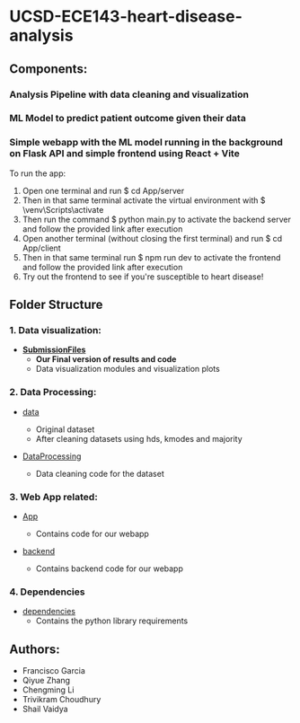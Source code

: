 # UCSD-ECE143-heart-disease-analysis
## Components:
### Analysis Pipeline with data cleaning and visualization
### ML Model to predict patient outcome given their data
### Simple webapp with the ML model running in the background on Flask API and simple frontend using React + Vite

To run the app:
1) Open one terminal and run $ cd App/server
2) Then in that same terminal activate the virtual environment with $ \venv\Scripts\activate
3) Then run the command $ python main.py to activate the backend server and follow the provided link after execution
4) Open another terminal (without closing the first terminal) and run $ cd App/client
5) Then in that same terminal run $ npm run dev to activate the frontend and follow the provided link after execution
6) Try out the frontend to see if you're susceptible to heart disease!


## Folder Structure
### 1. Data visualization:
- **[SubmissionFiles](./SubmissionFiles-Final-Version/)**  
    - **Our Final version of results and code**
    - Data visualization modules and visualization plots

### 2. Data Processing:
- [data](./data/)  
    - Original dataset
    - After cleaning datasets using hds, kmodes and majority

- [DataProcessing](./DataProcessing/)  
    - Data cleaning code for the dataset

### 3. Web App related:  
- [App](./App/)  
    - Contains code for our webapp  

- [backend](./backend/)  
    - Contains backend code for our webapp  


### 4. Dependencies
- [dependencies](./dependencies/)  
    - Contains the python library requirements 


## Authors:
- Francisco Garcia
- Qiyue Zhang
- Chengming Li
- Trivikram Choudhury
- Shail Vaidya


